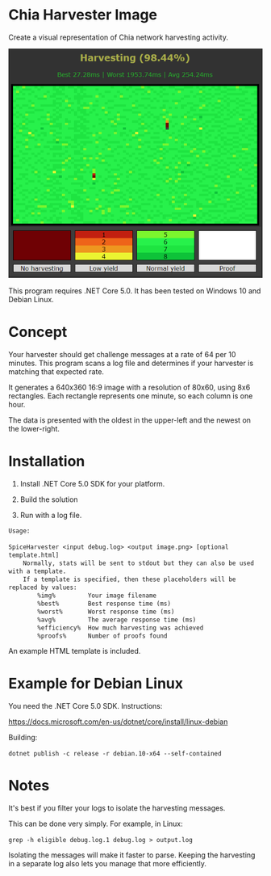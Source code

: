 # Chia Harvester Image
Create a visual representation of Chia network harvesting activity.

![screenshot](https://github.com/gustrix/ChiaHarvesterImage/blob/master/screenshot.png)

This program requires .NET Core 5.0.
It has been tested on Windows 10 and Debian Linux.

# Concept

Your harvester should get challenge messages at a rate of 64 per 10 minutes. This program scans a log file and determines if your harvester is matching that expected rate.

It generates a 640x360 16:9 image with a resolution of 80x60, using 8x6 rectangles. Each rectangle represents one minute, so each column is one hour.

The data is presented with the oldest in the upper-left and the newest on the lower-right.

# Installation

1. Install .NET Core 5.0 SDK for your platform.

2. Build the solution

3. Run with a log file.

```
Usage:

SpiceHarvester <input debug.log> <output image.png> [optional template.html]
    Normally, stats will be sent to stdout but they can also be used with a template.
    If a template is specified, then these placeholders will be replaced by values:
        %img%         Your image filename
        %best%        Best response time (ms)
        %worst%       Worst response time (ms)
        %avg%         The average response time (ms)
        %efficiency%  How much harvesting was achieved
        %proofs%      Number of proofs found
```

An example HTML template is included.

# Example for Debian Linux

You need the .NET Core 5.0 SDK. Instructions:

https://docs.microsoft.com/en-us/dotnet/core/install/linux-debian

Building:

`dotnet publish -c release -r debian.10-x64 --self-contained`

# Notes

It's best if you filter your logs to isolate the harvesting messages.

This can be done very simply. For example, in Linux:

`grep -h eligible debug.log.1 debug.log > output.log`

Isolating the messages will make it faster to parse. Keeping the harvesting in a separate log also lets you manage that more efficiently.
